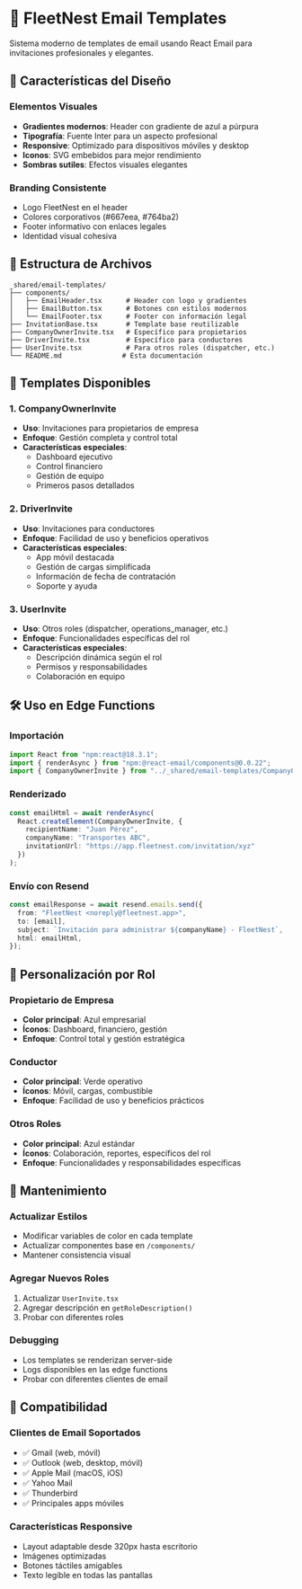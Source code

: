 # 📧 FleetNest Email Templates

Sistema moderno de templates de email usando React Email para invitaciones profesionales y elegantes.

## 🎨 Características del Diseño

### Elementos Visuales
- **Gradientes modernos**: Header con gradiente de azul a púrpura
- **Tipografía**: Fuente Inter para un aspecto profesional
- **Responsive**: Optimizado para dispositivos móviles y desktop
- **Iconos**: SVG embebidos para mejor rendimiento
- **Sombras sutiles**: Efectos visuales elegantes

### Branding Consistente
- Logo FleetNest en el header
- Colores corporativos (#667eea, #764ba2)
- Footer informativo con enlaces legales
- Identidad visual cohesiva

## 📁 Estructura de Archivos

```
_shared/email-templates/
├── components/
│   ├── EmailHeader.tsx      # Header con logo y gradientes
│   ├── EmailButton.tsx      # Botones con estilos modernos
│   └── EmailFooter.tsx      # Footer con información legal
├── InvitationBase.tsx       # Template base reutilizable
├── CompanyOwnerInvite.tsx   # Específico para propietarios
├── DriverInvite.tsx         # Específico para conductores
├── UserInvite.tsx           # Para otros roles (dispatcher, etc.)
└── README.md               # Esta documentación
```

## 🚀 Templates Disponibles

### 1. **CompanyOwnerInvite**
- **Uso**: Invitaciones para propietarios de empresa
- **Enfoque**: Gestión completa y control total
- **Características especiales**:
  - Dashboard ejecutivo
  - Control financiero
  - Gestión de equipo
  - Primeros pasos detallados

### 2. **DriverInvite**
- **Uso**: Invitaciones para conductores
- **Enfoque**: Facilidad de uso y beneficios operativos
- **Características especiales**:
  - App móvil destacada
  - Gestión de cargas simplificada
  - Información de fecha de contratación
  - Soporte y ayuda

### 3. **UserInvite**
- **Uso**: Otros roles (dispatcher, operations_manager, etc.)
- **Enfoque**: Funcionalidades específicas del rol
- **Características especiales**:
  - Descripción dinámica según el rol
  - Permisos y responsabilidades
  - Colaboración en equipo

## 🛠️ Uso en Edge Functions

### Importación
```typescript
import React from "npm:react@18.3.1";
import { renderAsync } from "npm:@react-email/components@0.0.22";
import { CompanyOwnerInvite } from "../_shared/email-templates/CompanyOwnerInvite.tsx";
```

### Renderizado
```typescript
const emailHtml = await renderAsync(
  React.createElement(CompanyOwnerInvite, {
    recipientName: "Juan Pérez",
    companyName: "Transportes ABC",
    invitationUrl: "https://app.fleetnest.com/invitation/xyz"
  })
);
```

### Envío con Resend
```typescript
const emailResponse = await resend.emails.send({
  from: "FleetNest <noreply@fleetnest.app>",
  to: [email],
  subject: `Invitación para administrar ${companyName} - FleetNest`,
  html: emailHtml,
});
```

## 🎯 Personalización por Rol

### Propietario de Empresa
- **Color principal**: Azul empresarial
- **Íconos**: Dashboard, financiero, gestión
- **Enfoque**: Control total y gestión estratégica

### Conductor
- **Color principal**: Verde operativo
- **Íconos**: Móvil, cargas, combustible
- **Enfoque**: Facilidad de uso y beneficios prácticos

### Otros Roles
- **Color principal**: Azul estándar
- **Íconos**: Colaboración, reportes, específicos del rol
- **Enfoque**: Funcionalidades y responsabilidades específicas

## 🔧 Mantenimiento

### Actualizar Estilos
- Modificar variables de color en cada template
- Actualizar componentes base en `/components/`
- Mantener consistencia visual

### Agregar Nuevos Roles
1. Actualizar `UserInvite.tsx`
2. Agregar descripción en `getRoleDescription()`
3. Probar con diferentes roles

### Debugging
- Los templates se renderizan server-side
- Logs disponibles en las edge functions
- Probar con diferentes clientes de email

## 📱 Compatibilidad

### Clientes de Email Soportados
- ✅ Gmail (web, móvil)
- ✅ Outlook (web, desktop, móvil)
- ✅ Apple Mail (macOS, iOS)
- ✅ Yahoo Mail
- ✅ Thunderbird
- ✅ Principales apps móviles

### Características Responsive
- Layout adaptable desde 320px hasta escritorio
- Imágenes optimizadas
- Botones táctiles amigables
- Texto legible en todas las pantallas